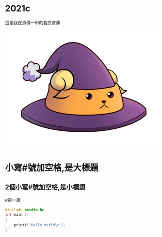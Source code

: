 # 2021c
這是我在資傳一甲的程式倉庫

![img](20201101_021907.jpg)

# 小寫#號加空格,是大標題
## 2個小寫#號加空格,是小標題

#第一周

```c
#include <stdio.h>
int main ()
{
    printf("Hello World\n");
}
```
